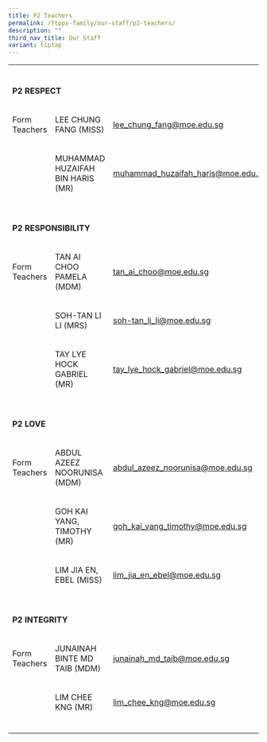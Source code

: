 ```yaml
---
title: P2 Teachers
permalink: /ftpps-family/our-staff/p2-teachers/
description: ""
third_nav_title: Our Staff
variant: tiptap
---
```

<table style="minWidth: 75px">
<colgroup>
<col>
<col>
<col>
</colgroup>
<tbody>
<tr>
<th rowspan="1" colspan="1">
<p></p>
</th>
<th rowspan="1" colspan="1">
<p></p>
</th>
<th rowspan="1" colspan="1">
<p></p>
</th>
</tr>
<tr>
<td rowspan="1" colspan="3">
<p><strong>P2 RESPECT</strong>
</p>
</td>
</tr>
<tr>
<td rowspan="1" colspan="1">
<p>Form Teachers</p>
</td>
<td rowspan="1" colspan="1">
<p>LEE CHUNG FANG (MISS)</p>
</td>
<td rowspan="1" colspan="1">
<p><a href="mailto:lee_chung_fang@moe.edu.sg" rel="noopener noreferrer nofollow" target="_blank"><u>lee_chung_fang@moe.edu.sg</u></a>
</p>
</td>
</tr>
<tr>
<td rowspan="1" colspan="1">
<p></p>
</td>
<td rowspan="1" colspan="1">
<p>MUHAMMAD HUZAIFAH BIN HARIS (MR)</p>
</td>
<td rowspan="1" colspan="1">
<p><a href="mailto:muhammad_huzaifah_haris@moe.edu.sg" rel="noopener noreferrer nofollow" target="_blank">muhammad_huzaifah_haris@moe.edu.sg</a>
</p>
</td>
</tr>
<tr>
<td rowspan="1" colspan="1">
<p></p>
</td>
<td rowspan="1" colspan="1">
<p></p>
</td>
<td rowspan="1" colspan="1">
<p></p>
</td>
</tr>
<tr>
<td rowspan="1" colspan="3">
<p><strong>P2 RESPONSIBILITY</strong>
</p>
</td>
</tr>
<tr>
<td rowspan="1" colspan="1">
<p>Form Teachers</p>
</td>
<td rowspan="1" colspan="1">
<p>TAN AI CHOO PAMELA (MDM)</p>
</td>
<td rowspan="1" colspan="1">
<p><a href="mailto:tan_ai_choo@moe.edu.sg" rel="noopener noreferrer nofollow" target="_blank"><u>tan_ai_choo@moe.edu.sg</u></a>
</p>
</td>
</tr>
<tr>
<td rowspan="1" colspan="1">
<p></p>
</td>
<td rowspan="1" colspan="1">
<p>SOH-TAN LI LI (MRS)</p>
</td>
<td rowspan="1" colspan="1">
<p><a href="mailto:soh-tan_li_li@moe.edu.sg" rel="noopener noreferrer nofollow" target="_blank"><u>soh-tan_li_li@moe.edu.sg</u></a>
</p>
</td>
</tr>
<tr>
<td rowspan="1" colspan="1">
<p></p>
</td>
<td rowspan="1" colspan="1">
<p>TAY LYE HOCK GABRIEL (MR)</p>
</td>
<td rowspan="1" colspan="1">
<p><a href="mailto:tay_lye_hock_gabriel@moe.edu.sg" rel="noopener noreferrer nofollow" target="_blank">tay_lye_hock_gabriel@moe.edu.sg</a>
</p>
</td>
</tr>
<tr>
<td rowspan="1" colspan="1">
<p></p>
</td>
<td rowspan="1" colspan="1">
<p></p>
</td>
<td rowspan="1" colspan="1">
<p></p>
</td>
</tr>
<tr>
<td rowspan="1" colspan="3">
<p><strong>P2 LOVE</strong>
</p>
</td>
</tr>
<tr>
<td rowspan="1" colspan="1">
<p>Form Teachers</p>
</td>
<td rowspan="1" colspan="1">
<p>ABDUL AZEEZ NOORUNISA (MDM)</p>
</td>
<td rowspan="1" colspan="1">
<p><a href="mailto:abdul_azeez_noorunisa@moe.edu.sg" rel="noopener noreferrer nofollow" target="_blank"><u>abdul_azeez_noorunisa@moe.edu.sg</u></a>
</p>
</td>
</tr>
<tr>
<td rowspan="1" colspan="1">
<p></p>
</td>
<td rowspan="1" colspan="1">
<p>GOH KAI YANG, TIMOTHY (MR)</p>
</td>
<td rowspan="1" colspan="1">
<p><a href="mailto:goh_kai_yang_timothy@moe.edu.sg" rel="noopener noreferrer nofollow" target="_blank"><u>goh_kai_yang_timothy@moe.edu.sg</u></a>
</p>
</td>
</tr>
<tr>
<td rowspan="1" colspan="1">
<p></p>
</td>
<td rowspan="1" colspan="1">
<p>LIM JIA EN, EBEL (MISS)</p>
</td>
<td rowspan="1" colspan="1">
<p><a href="mailto:lim_jia_en_ebel@moe.edu.sg" rel="noopener noreferrer nofollow" target="_blank">lim_jia_en_ebel@moe.edu.sg</a>
</p>
</td>
</tr>
<tr>
<td rowspan="1" colspan="1">
<p></p>
</td>
<td rowspan="1" colspan="1">
<p></p>
</td>
<td rowspan="1" colspan="1">
<p></p>
</td>
</tr>
<tr>
<td rowspan="1" colspan="3">
<p><strong>P2 INTEGRITY</strong>
</p>
</td>
</tr>
<tr>
<td rowspan="1" colspan="1">
<p>Form Teachers</p>
</td>
<td rowspan="1" colspan="1">
<p>JUNAINAH BINTE MD TAIB (MDM)</p>
</td>
<td rowspan="1" colspan="1">
<p><a href="mailto:junainah_md_taib@moe.edu.sg" rel="noopener noreferrer nofollow" target="_blank"><u>junainah_md_taib@moe.edu.sg</u></a>
</p>
</td>
</tr>
<tr>
<td rowspan="1" colspan="1">
<p></p>
</td>
<td rowspan="1" colspan="1">
<p>LIM CHEE KNG (MR)</p>
</td>
<td rowspan="1" colspan="1">
<p><a href="mailto:lim_chee_kng@moe.edu.sg" rel="noopener noreferrer nofollow" target="_blank"><u>lim_chee_kng@moe.edu.sg</u></a>
</p>
</td>
</tr>
<tr>
<td rowspan="1" colspan="1">
<p></p>
</td>
<td rowspan="1" colspan="1">
<p></p>
</td>
<td rowspan="1" colspan="1">
<p></p>
</td>
</tr>
</tbody>
</table>
<p></p>